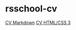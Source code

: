 # rsschool-cv
[CV Markdown](https://anyadmelnik.github.io/rsschool-cv/cv)
[CV HTML/CSS 3](https://anyadmelnik.github.io/rsschool-cv/)
